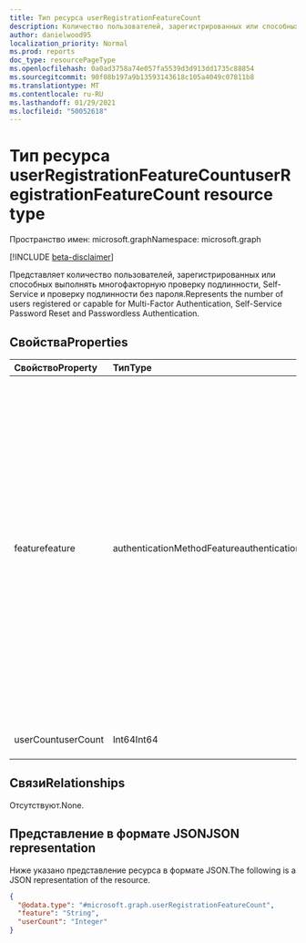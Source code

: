 ```yaml
---
title: Тип ресурса userRegistrationFeatureCount
description: Количество пользователей, зарегистрированных или способных использовать многофакторную проверку подлинности, Self-Service и проверку подлинности без пароля.
author: danielwood95
localization_priority: Normal
ms.prod: reports
doc_type: resourcePageType
ms.openlocfilehash: 0a0ad3758a74e057fa5539d3d913dd1735c88854
ms.sourcegitcommit: 90f08b197a9b13593143618c105a4049c07811b8
ms.translationtype: MT
ms.contentlocale: ru-RU
ms.lasthandoff: 01/29/2021
ms.locfileid: "50052618"
---
```

# <a name="userregistrationfeaturecount-resource-type"></a><span data-ttu-id="ad52a-103">Тип ресурса userRegistrationFeatureCount</span><span class="sxs-lookup"><span data-stu-id="ad52a-103">userRegistrationFeatureCount resource type</span></span>

<span data-ttu-id="ad52a-104">Пространство имен: microsoft.graph</span><span class="sxs-lookup"><span data-stu-id="ad52a-104">Namespace: microsoft.graph</span></span>

[!INCLUDE [beta-disclaimer](../../includes/beta-disclaimer.md)]

<span data-ttu-id="ad52a-105">Представляет количество пользователей, зарегистрированных или способных выполнять многофакторную проверку подлинности, Self-Service и проверку подлинности без пароля.</span><span class="sxs-lookup"><span data-stu-id="ad52a-105">Represents the number of users registered or capable for Multi-Factor Authentication, Self-Service Password Reset and Passwordless Authentication.</span></span>

## <a name="properties"></a><span data-ttu-id="ad52a-106">Свойства</span><span class="sxs-lookup"><span data-stu-id="ad52a-106">Properties</span></span>
|<span data-ttu-id="ad52a-107">Свойство</span><span class="sxs-lookup"><span data-stu-id="ad52a-107">Property</span></span>|<span data-ttu-id="ad52a-108">Тип</span><span class="sxs-lookup"><span data-stu-id="ad52a-108">Type</span></span>|<span data-ttu-id="ad52a-109">Описание</span><span class="sxs-lookup"><span data-stu-id="ad52a-109">Description</span></span>|
|:---|:---|:---|
|<span data-ttu-id="ad52a-110">feature</span><span class="sxs-lookup"><span data-stu-id="ad52a-110">feature</span></span>|<span data-ttu-id="ad52a-111">authenticationMethodFeature</span><span class="sxs-lookup"><span data-stu-id="ad52a-111">authenticationMethodFeature</span></span>|<span data-ttu-id="ad52a-112">Количество пользователей, зарегистрированных или способных использовать многофакторную проверку подлинности, Self-Service и проверку подлинности без пароля.</span><span class="sxs-lookup"><span data-stu-id="ad52a-112">Number of users registered or capable for Multi-Factor Authentication, Self-Service Password Reset and Passwordless Authentication.</span></span> <span data-ttu-id="ad52a-113">Возможные значения: `ssprRegistered`, `ssprEnabled`, `ssprCapable`, `passwordlessCapable`, `mfaCapable`.</span><span class="sxs-lookup"><span data-stu-id="ad52a-113">Possible values are: `ssprRegistered`, `ssprEnabled`, `ssprCapable`, `passwordlessCapable`, `mfaCapable`.</span></span>|
|<span data-ttu-id="ad52a-114">userCount</span><span class="sxs-lookup"><span data-stu-id="ad52a-114">userCount</span></span>|<span data-ttu-id="ad52a-115">Int64</span><span class="sxs-lookup"><span data-stu-id="ad52a-115">Int64</span></span>|<span data-ttu-id="ad52a-116">Количество пользователей.</span><span class="sxs-lookup"><span data-stu-id="ad52a-116">Number of users.</span></span>|

## <a name="relationships"></a><span data-ttu-id="ad52a-117">Связи</span><span class="sxs-lookup"><span data-stu-id="ad52a-117">Relationships</span></span>
<span data-ttu-id="ad52a-118">Отсутствуют.</span><span class="sxs-lookup"><span data-stu-id="ad52a-118">None.</span></span>

## <a name="json-representation"></a><span data-ttu-id="ad52a-119">Представление в формате JSON</span><span class="sxs-lookup"><span data-stu-id="ad52a-119">JSON representation</span></span>
<span data-ttu-id="ad52a-120">Ниже указано представление ресурса в формате JSON.</span><span class="sxs-lookup"><span data-stu-id="ad52a-120">The following is a JSON representation of the resource.</span></span>
<!-- {
  "blockType": "resource",
  "@odata.type": "microsoft.graph.userRegistrationFeatureCount"
}
-->
``` json
{
  "@odata.type": "#microsoft.graph.userRegistrationFeatureCount",
  "feature": "String",
  "userCount": "Integer"
}
```
